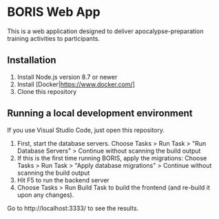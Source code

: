 BORIS Web App
=============

This is a web application designed to deliver apocalypse-preparation training
activities to participants.

Installation
------------

1. Install Node.js version 8.7 or newer
1. Install [Docker|https://www.docker.com/]
1. Clone this repository


Running a local development environment
---------------------------------------

If you use Visual Studio Code, just open this repository.

1. First, start the database servers. Choose Tasks > Run Task > "Run Database
   Servers" > Continue without scanning the build output
1. If this is the first time running BORIS, apply the migrations: Choose Tasks > Run Task >
   "Apply database migrations" > Continue without scanning the build output
1. Hit F5 to run the backend server
1. Choose Tasks > Run Build Task to build the frontend (and re-build it upon any changes).

Go to http://localhost:3333/ to see the results.
